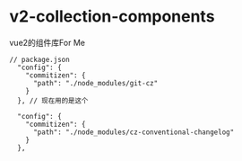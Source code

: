 # v2-collection-components
vue2的组件库For Me

```
// package.json
  "config": {
    "commitizen": {
      "path": "./node_modules/git-cz"
    }
  }, // 现在用的是这个

  "config": {
    "commitizen": {
      "path": "./node_modules/cz-conventional-changelog"
    }
  },
```
